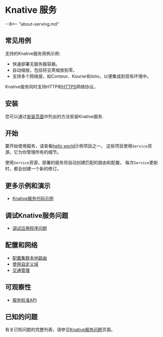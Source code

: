 # Knative 服务

--8<-- "about-serving.md"

## 常见用例

支持的Knative服务用例示例:

- 快速部署无服务器容器。
- 自动缩放，包括将豆荚缩放到零。
- 支持多个网络层，如Contour、Kourier和Istio，以便集成到现有环境中。

Knative服务同时支持HTTP和[HTTPS](using-a-tls-cert.md)网络协议。

## 安装

您可以通过[安装页面](../install/README.md)中列出的方法安装Knative服务.

## 开始

要开始使用服务，请查看[hello world](../samples/serving.md)示例项目之一。
这些项目使用`Service`资源，它为你管理所有的细节。

使用`Service`资源，部署的服务将自动创建匹配的路由和配置。
每次`Service`更新时，都会创建一个新的修订。

## 更多示例和演示

- [Knative服务代码示例](../samples/serving.md)

## 调试Knative服务问题

- [调试应用程序问题](troubleshooting/debugging-application-issues.md)

## 配置和网络

- [配置集群本地路由](services/private-services.md)
- [使用自定义域](using-a-custom-domain.md)
- [交通管理](traffic-management.md)

## 可观察性

- [服务标准API](observability/metrics/serving-metrics.md)

## 已知的问题

有关已知问题的完整列表，请参见[Knative服务问题](https://github.com/knative/serving/issues)页面。